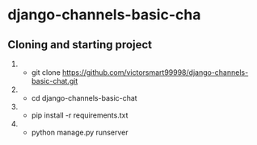 # django-channels-basic-cha

## Cloning and starting project
1. - git clone https://github.com/victorsmart99998/django-channels-basic-chat.git
2. - cd django-channels-basic-chat
3. - pip install -r requirements.txt
4. - python manage.py runserver
